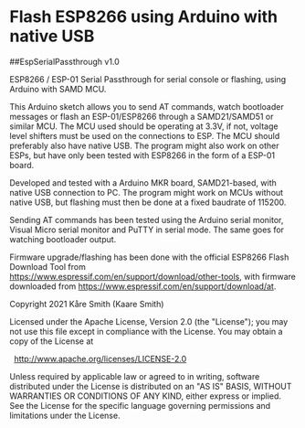 # Flash ESP8266 using Arduino with native USB
##EspSerialPassthrough v1.0

ESP8266 / ESP-01 Serial Passthrough for serial console or flashing, using Arduino with SAMD MCU.

This Arduino sketch allows you to send AT commands, watch bootloader messages or flash an ESP-01/ESP8266 through a SAMD21/SAMD51 or similar MCU. 
The MCU used should be operating at 3.3V, if not, voltage level shifters must be used on the connections to ESP.
The MCU should preferably also have native USB.
The program might also work on other ESPs, but have only been tested with ESP8266 in the form of a ESP-01 board.

Developed and tested with a Arduino MKR board, SAMD21-based, with native USB connection to PC.
The program might work on MCUs without native USB, but flashing must then be done at a fixed baudrate of 115200. 

Sending AT commands has been tested using the Arduino serial monitor, Visual Micro serial monitor and PuTTY in serial mode.
The same goes for watching bootloader output.

Firmware upgrade/flashing has been done with the official ESP8266 Flash Download Tool from https://www.espressif.com/en/support/download/other-tools, 
with firmware downloaded from https://www.espressif.com/en/support/download/at.


Copyright 2021 Kåre Smith (Kaare Smith)

Licensed under the Apache License, Version 2.0 (the "License");
you may not use this file except in compliance with the License.
You may obtain a copy of the License at

&nbsp;&nbsp;http://www.apache.org/licenses/LICENSE-2.0

Unless required by applicable law or agreed to in writing, software
distributed under the License is distributed on an "AS IS" BASIS,
WITHOUT WARRANTIES OR CONDITIONS OF ANY KIND, either express or implied.
See the License for the specific language governing permissions and
limitations under the License.
